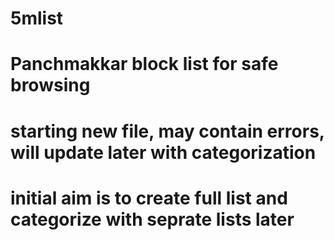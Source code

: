 # 5mlist
# Panchmakkar block list for safe browsing
# starting new file, may contain errors, will update later with categorization
# initial aim is to create full list and categorize with seprate lists later
